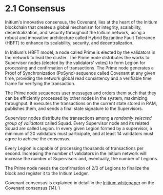# 2.1 Consensus

Initium's innovative consensus, the Covenant, lies at the heart of the Initium blockchain that creates a global mechanism for integrity, scalability, decentralization, and security throughout the Initium network, using a robust and innovative architecture called Hybrid Byzantine Fault Tolerance (HBFT) to enhance its scalability, security, and decentralization.&#x20;

In Initium's HBFT model, a node called Prime is elected by the validators in the network to lead the cluster. The Prime node distributes the works to Supervisor nodes (elected by the validators' votes) to form Legion for processing and confirmation of transactions. The Prime node generates a Proof of Synchronization (PoSync) sequence called Covenant at any given time, providing the network global read consistency and a verifiable time frame for verifying the transaction.

The Prime node sequences user messages and orders them such that they can be efficiently processed by other nodes in the system, maximizing throughput. It executes the transactions on the current state stored in RAM, publishes them, and sends a final state signature to the Supervisors.

Supervisor nodes distribute the transactions among a _randomly selected group of validators_ called Squad. Every Supervisor node and its related Squad are called Legion. In every given Legion formed by a supervisor, a minimum of 20 validators must participate, and at least 14 validators must agree to achieve the consensus.

Every Legion is capable of processing thousands of transactions per second. Increasing the number of validators in the Initium network will increase the number of Supervisors and, eventually, the number of Legions.

The Prime node needs the confirmation of 2/3 of Legions to finalize the block and register it to the Initium Ledger.

Covenant consensus is explained in detail in the [Initium whitepaper](https://initium.foundation/whitepapers) on the Covenant consensus (14). \
